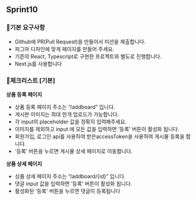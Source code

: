 ## Sprint10

### 🔖기본 요구사항

- Github에 PR(Pull Request)을 만들어서 미션을 제출합니다.
- 피그마 디자인에 맞게 페이지를 만들어 주세요.
- 기존의 React, Typescript로 구현한 프로젝트와 별도로 진행합니다.
- Next.js를 사용합니다

### 🔖체크리스트 [기본]

**상품 등록 페이지**

- 상품 등록 페이지 주소는 “/addboard” 입니다.
- 게시판 이미지는 최대 한개 업로드가 가능합니다.
- 각 input의 placeholder 값을 정확히 입력해주세요.
- 이미지를 제외하고 input 에 모든 값을 입력하면 ‘등록' 버튼이 활성화 됩니다.
- 회원가입, 로그인 api를 사용하여 받은accessToken을 사용하여 게시물 등록을 합니다.
- ‘등록’ 버튼을 누르면 게시물 상세 페이지로 이동합니다.

**상품 상세 페이지**

- 상품 상세 페이지 주소는 “/addboard/{id}” 입니다.
- 댓글 input 값을 입력하면 ‘등록' 버튼이 활성화 됩니다.
- 활성화된 ‘등록' 버튼을 누르면 댓글이 등록됩니다
